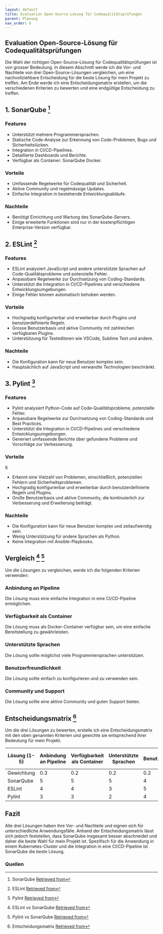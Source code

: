 ```yaml
---
layout: default
title: Evaluation Open-Source-Lösung für Codequalitätsprüfungen
parent: Planung
nav_order: 6
---
```


## Evaluation Open-Source-Lösung für Codequalitätsprüfungen

Die Wahl der richtigen Open-Source-Lösung für Codequalitätsprüfungen ist von grosser Bedeutung. In diesem Abschnitt werde ich die Vor- und Nachteile von drei Open-Source-Lösungen vergleichen, um eine nachvollziehbare Entscheidung für die beste Lösung für mein Projekt zu treffen. Am Ende werde ich eine Entscheidungsmatrix erstellen, um die verschiedenen Kriterien zu bewerten und eine endgültige Entscheidung zu treffen.

## 1. SonarQube [^1]

### Features

- Unterstützt mehrere Programmiersprachen.
- Statische Code-Analyse zur Erkennung von Code-Problemen, Bugs und Sicherheitslücken.
- Integration in CI/CD-Pipelines.
- Detaillierte Dashboards und Berichte.
- Verfügbar als Container: SonarQube Docker.

### Vorteile

- Umfassende Regelwerke für Codequalität und Sicherheit.
- Aktive Community und regelmässige Updates.
- Einfache Integration in bestehende Entwicklungsabläufe.

### Nachteile

- Benötigt Einrichtung und Wartung des SonarQube-Servers.
- Einige erweiterte Funktionen sind nur in der kostenpflichtigen Enterprise-Version verfügbar.

## 2. ESLint [^2]

### Features

- ESLint analysiert JavaScript und andere unterstützte Sprachen auf Code-Qualitätsprobleme und potenzielle Fehler.
- Anpassbare Regelwerke zur Durchsetzung von Coding-Standards.
- Unterstützt die Integration in CI/CD-Pipelines und verschiedene Entwicklungsumgebungen.
- Einige Fehler können automatisch behoben werden.

### Vorteile

- Hochgradig konfigurierbar und erweiterbar durch Plugins und benutzerdefinierte Regeln.
- Grosse Benutzerbasis und aktive Community mit zahlreichen verfügbaren Plugins.
- Unterstützung für Texteditoren wie VSCode, Sublime Text und andere.

### Nachteile

- Die Konfiguration kann für neue Benutzer komplex sein.
- Hauptsächlich auf JavaScript und verwandte Technologien beschränkt.

## 3. Pylint [^3]

### Features

- Pylint analysiert Python-Code auf Code-Qualitätsprobleme, potenzielle Fehler.
- Anpassbare Regelwerke zur Durchsetzung von Coding-Standards und Best Practices.
- Unterstützt die Integration in CI/CD-Pipelines und verschiedene Entwicklungsumgebungen.
- Generiert umfassende Berichte über gefundene Probleme und Vorschläge zur Verbesserung.

### Vorteile

ß

- Erkennt eine Vielzahl von Problemen, einschließlich, potenziellen Fehlern und Sicherheitsproblemen.
- Hochgradig konfigurierbar und erweiterbar durch benutzerdefinierte Regeln und Plugins.
- Große Benutzerbasis und aktive Community, die kontinuierlich zur Verbesserung und Erweiterung beiträgt.

### Nachteile

- Die Konfiguration kann für neue Benutzer komplex und zeitaufwendig sein.
- Wenig Unterstützung für andere Sprachen als Python.
- Keine Integration mit Ansible-Playbooks.

## Vergleich [^5] [^6]

Um die Lösungen zu vergleichen, werde ich die folgenden Kriterien verwenden:

### Anbindung an Pipeline

Die Lösung muss eine einfache Integration in eine CI/CD-Pipeline ermöglichen.

### Verfügbarkeit als Container

Die Lösung muss als Docker-Container verfügbar sein, um eine einfache Bereitstellung zu gewährleisten.

### Unterstützte Sprachen

Die Lösung sollte möglichst viele Programmiersprachen unterstützen.

### Benutzerfreundlichkeit

Die Lösung sollte einfach zu konfigurieren und zu verwenden sein.

### Community und Support

Die Lösung sollte eine aktive Community und guten Support bieten.

## Entscheidungsmatrix [^4]

Um die drei Lösungen zu bewerten, erstelle ich eine Entscheidungsmatrix mit den oben genannten Kriterien und gewichte sie entsprechend ihrer Bedeutung für mein Projekt.

| **Lösung**  (1-5)  | **Anbindung an Pipeline**    | **Verfügbarkeit als Container**  | **Unterstützte Sprachen** | **Benutzerfreundlichkeit**  | **Community und Support**      | **Gesamtpunktzahl**  |
|------------------- |----------------------------- |--------------------------------- |-------------------------- |---------------------------- |------------------------------- |---------------------- |
| Gewichtung         | 0.3                          | 0.2                             | 0.2                       | 0.2                         | 0.1                           |                      |
| SonarQube          | 5                            | 5                               | 5                         | 4                           | 5                             | **4.7**              |
| ESLint             | 4                            | 4                               | 3                         | 5                           | 4                             | **4.0**              |
| Pylint             | 3                            | 3                               | 2                         | 4                           | 3                             | **3.0**              |

## Fazit

Alle drei Lösungen haben ihre Vor- und Nachteile und eignen sich für unterschiedliche Anwendungsfälle. Anhand der Entscheidungsmatrix lässt sich jedoch feststellen, dass SonarQube insgesamt besser abschneidet und daher die beste Wahl für mein Projekt ist.
Spezifisch für die Anwendung in einem Kubernetes-Cluster und die Integration in eine CI/CD-Pipeline ist SonarQube die beste Lösung.

### Quellen

[^1]: SonarQube [Retrieved from](https://www.SonarQube.org/)
[^2]: ESLint [Retrieved from](https://eslint.org/)
[^3]: Pylint [Retrieved from](https://pylint.pycqa.org/)
[^4]: Entscheidungsmatrix [Retrieved from](https://de.wikipedia.org/wiki/Entscheidungsmatrix)
[^5]: ESLint vs SonarQube [Retrieved from](https://stackshare.io/stackups/eslint-vs-SonarQube)
[^6]: Pylint vs SonarQube [Retrieved from](https://stackshare.io/stackups/pylint-vs-SonarQube)
